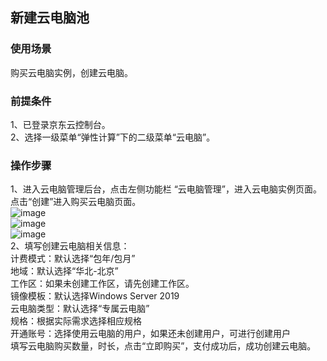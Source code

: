 ## 新建云电脑池
### 使用场景
购买云电脑实例，创建云电脑。<br>
### 前提条件
1、已登录京东云控制台。<br>
2、选择一级菜单“弹性计算”下的二级菜单“云电脑”。<br>
### 操作步骤
1、进入云电脑管理后台，点击左侧功能栏  “云电脑管理”，进入云电脑实例页面。点击“创建”进入购买云电脑页面。<br>
![image](https://user-images.githubusercontent.com/103625856/172815250-f4d13f59-ad8e-4b41-8f9f-bc50226368a8.png)<br>
![image](https://user-images.githubusercontent.com/103625856/174574532-cb67c6bb-8d95-46b0-933c-38de5e2b5928.png)<br>
![image](https://user-images.githubusercontent.com/103625856/174574681-1e21bf89-bf52-45e2-8d92-1cb627275862.png)<br>
2、填写创建云电脑相关信息：<br>
计费模式：默认选择“包年/包月”<br>
地域：默认选择“华北-北京”<br>
工作区：如果未创建工作区，请先创建工作区。<br>
镜像模板：默认选择Windows Server 2019<br>
云电脑类型：默认选择“专属云电脑”<br>
规格：根据实际需求选择相应规格<br>
开通账号：选择使用云电脑的用户，如果还未创建用户，可进行创建用户<br>
填写云电脑购买数量，时长，点击“立即购买”，支付成功后，成功创建云电脑。<br>
